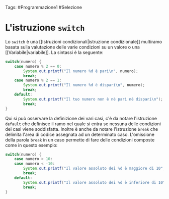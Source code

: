 Tags: #Programmazione1 #Selezione
#  L'istruzione `switch`
Lo `switch` è una [[Istruzioni condizionali|istruzione condizionale]] multiramo basata sulla valutazione delle varie condizioni su un valore o una [[Variabile|variabile]]. La sintassi è la seguente:
```Java
switch(numero) {
	case numero % 2 == 0:
		System.out.printf("Il numero %d è pari\n", numero);
		break;
	case numero % 2 == 1:
		System.out.printf("Il numero %d è dispari\n", numero);
		break;
	default:
		System.out.printf("Il tuo numero non è né pari né dispari\n");
		break;
}
```
Qui si può osservare la definizione dei vari casi, c'è da notare l'istruzione `default` che definisce il ramo nel quale si entra se nessuna delle condizioni dei casi viene soddisfatta. Inoltre è anche da notare l'istruzione `break` che delimita l'area di codice assegnata ad un determinato caso. L'omissione della parola `break` in un caso permette di fare delle condizioni composte come in questo esempio:
```Java
switch(numero) {
	case numero > 10:
	case numero < -10:
	 	System.out.printf("Il valore assoluto dei %d è maggiore di 10", numero);
		break;
	default:
		System.out.printf("Il valore assoluto dei %d è inferiore di 10", numero);
		break;
}
```